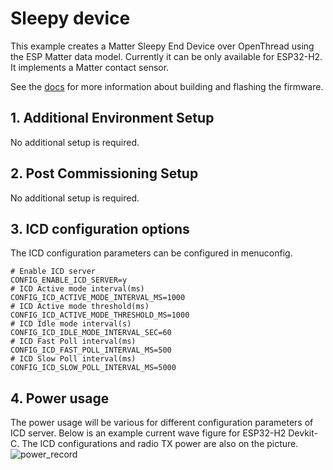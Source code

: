 # Sleepy device

This example creates a Matter Sleepy End Device over OpenThread using the ESP Matter
data model. Currently it can be only available for ESP32-H2.
It implements a Matter contact sensor.

See the [docs](https://docs.espressif.com/projects/esp-matter/en/latest/esp32/developing.html) for more information about building and flashing the firmware.

## 1. Additional Environment Setup

No additional setup is required.

## 2. Post Commissioning Setup

No additional setup is required.

## 3. ICD configuration options

The ICD configuration parameters can be configured in menuconfig.

```
# Enable ICD server
CONFIG_ENABLE_ICD_SERVER=y
# ICD Active mode interval(ms)
CONFIG_ICD_ACTIVE_MODE_INTERVAL_MS=1000
# ICD Active mode threshold(ms)
CONFIG_ICD_ACTIVE_MODE_THRESHOLD_MS=1000
# ICD Idle mode interval(s)
CONFIG_ICD_IDLE_MODE_INTERVAL_SEC=60
# ICD Fast Poll interval(ms)
CONFIG_ICD_FAST_POLL_INTERVAL_MS=500
# ICD Slow Poll interval(ms)
CONFIG_ICD_SLOW_POLL_INTERVAL_MS=5000
```

## 4. Power usage

The power usage will be various for different configuration parameters of ICD server. Below is an example current wave figure for ESP32-H2 Devkit-C. The ICD configurations and radio TX power are also on the picture.
![power_record](image/power_record.png)


